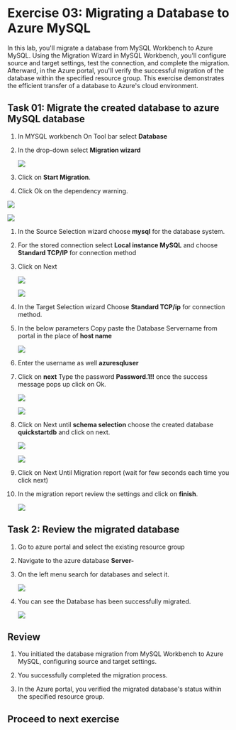 # Exercise 03: Migrating a Database to Azure MySQL

In this lab, you'll migrate a database from MySQL Workbench to Azure MySQL. Using the Migration Wizard in MySQL Workbench, you'll configure source and target settings, test the connection, and complete the migration. Afterward, in the Azure portal, you'll verify the successful migration of the database within the specified resource group. This exercise demonstrates the efficient transfer of a database to Azure's cloud environment.

## Task 01: Migrate the created database to azure MySQL database

1. In MYSQL workbench On Tool bar select **Database**

1. In the drop-down select **Migration wizard**

   ![](Media/023.png)

1. Click on **Start Migration**.

1.  Click Ok on the dependency warning.

   ![](Media/024.png)

   ![](Media/025.png)

1.  In the Source Selection wizard choose **mysql** for the database system.

1. For the stored connection select **Local instance MySQL** and choose **Standard TCP/IP** for connection method

1. Click on Next

   ![](Media/026.png)

   ![](Media/027.png)

1. In the Target Selection wizard Choose **Standard TCP/ip** for connection method.

1. In the below parameters Copy paste the Database Servername from portal in the place of **host name**

   ![](Media/028.png)

1. Enter the username as well **azuresqluser**

1. Click on **next** Type the password **Password.1!!** once the success message pops up click on Ok.

   ![](Media/029.png)

   ![](Media/030.png)

1. Click on Next until **schema selection** choose the created database **quickstartdb** and click on next.

   ![](Media/031.png)

   ![](Media/032.png)

1. Click on Next Until Migration report (wait for few seconds each time you click next)

1. In the migration report review the settings and click on **finish**.

   ![](Media/033.png)

## Task 2: Review the migrated database

1. Go to azure portal and select the existing resource group

1. Navigate to the azure database **Server-<inject key="DeploymentID" />**

1. On the left menu search for databases and select it.

   ![](Media/034.png)

1. You can see the Database has been successfully migrated.

   ![](Media/035.png)

## Review

1. You initiated the database migration from MySQL Workbench to Azure MySQL, configuring source and target settings.

1. You successfully completed the migration process.

1. In the Azure portal, you verified the migrated database's status within the specified resource group.

## Proceed to next exercise   
